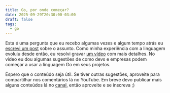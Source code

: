```yaml
---
title: Go, por onde começar?
date: 2025-09-29T20:30:00-03:00
draft: false
tags:
  - go
---
```

Esta é uma pergunta que eu recebo algumas vezes e algum tempo atrás eu [escrevi um post](https://eltonminetto.dev/post/2019-10-08-golang-por-onde-comecar/) sobre o assunto. Como minha experiência com a linguagem evoluiu desde então, eu resolvi gravar [um vídeo](https://youtu.be/FVaJ4XpOmlA?si=FKxx9X7_ilNEKFV5) com mais detalhes. No vídeo eu dou algumas sugestões de como devs e empresas podem começar a usar a linguagem Go em seus projetos. 

Espero que o conteúdo seja útil. Se tiver outras sugestões, aproveite para compartilhar nos comentários lá no YouTube. Em breve devo publicar mais alguns conteúdos lá no [canal](https://www.youtube.com/@eltonminetto), então aproveite e se inscreva ;)
